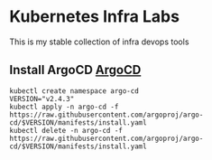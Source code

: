 # Kubernetes Infra Labs
This is my stable collection of infra devops tools

## Install ArgoCD [ArgoCD](https://github.com/argoproj/argo-cd/releases)
```
kubectl create namespace argo-cd
VERSION="v2.4.3"
kubectl apply -n argo-cd -f https://raw.githubusercontent.com/argoproj/argo-cd/$VERSION/manifests/install.yaml
kubectl delete -n argo-cd -f https://raw.githubusercontent.com/argoproj/argo-cd/$VERSION/manifests/install.yaml
```
